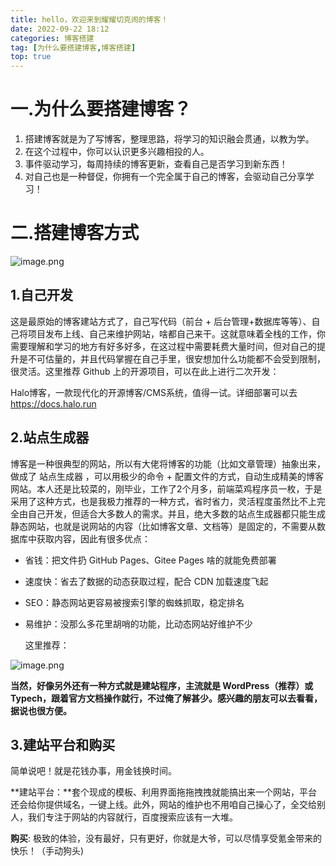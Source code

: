 ```yaml
---
title: hello，欢迎来到耀耀切克闹的博客！
date: 2022-09-22 18:12
categories: 博客搭建
tag: [为什么要搭建博客,博客搭建] 
top: true
---
```

<!-- <meta name="referrer" content="no-referrer" /> -->

# 一.为什么要搭建博客？

1. 搭建博客就是为了写博客，整理思路，将学习的知识融会贯通，以教为学。
2. 在这个过程中，你可以认识更多兴趣相投的人。
3. 事件驱动学习，每周持续的博客更新，查看自己是否学习到新东西！
4. 对自己也是一种督促，你拥有一个完全属于自己的博客，会驱动自己分享学习！

# 二.搭建博客方式

![image.png](https://p1-juejin.byteimg.com/tos-cn-i-k3u1fbpfcp/c43a9e29f11943a0bfdda5c3ab74f953~tplv-k3u1fbpfcp-watermark.image?)

## 1.自己开发

这是最原始的博客建站方式了，自己写代码（前台 + 后台管理+数据库等等）、自己将项目发布上线、自己来维护网站，啥都自己来干。这就意味着全栈的工作，你需要理解和学习的地方有好多好多，在这过程中需要耗费大量时间，但对自己的提升是不可估量的，并且代码掌握在自己手里，很安想加什么功能都不会受到限制，很灵活。这里推荐 Github 上的开源项目，可以在此上进行二次开发：

Halo博客，一款现代化的开源博客/CMS系统，值得一试。详细部署可以去  https://docs.halo.run

## 2.站点生成器

博客是一种很典型的网站，所以有大佬将博客的功能（比如文章管理）抽象出来，做成了 站点生成器 ，可以用极少的命令 + 配置文件的方式，自动生成精美的博客网站。本人还是比较菜的，刚毕业，工作了2个月多，前端菜鸡程序员一枚，于是采用了这种方式，也是我极力推荐的一种方式，省时省力，灵活程度虽然比不上完全由自己开发，但适合大多数人的需求。并且，绝大多数的站点生成器都只能生成静态网站，也就是说网站的内容（比如博客文章、文档等）是固定的，不需要从数据库中获取内容，因此有很多优点：

- 省钱：把文件扔 GitHub Pages、Gitee Pages 啥的就能免费部署

- 速度快：省去了数据的动态获取过程，配合 CDN 加载速度飞起

- SEO：静态网站更容易被搜索引擎的蜘蛛抓取，稳定排名

- 易维护：没那么多花里胡哨的功能，比动态网站好维护不少

  这里推荐：

![image.png](https://p1-juejin.byteimg.com/tos-cn-i-k3u1fbpfcp/9da46d8689f54c17b43c325b00bfa08a~tplv-k3u1fbpfcp-watermark.image?)

   
  
  **当然，好像另外还有一种方式就是建站程序，主流就是 WordPress（推荐）或 Typech，跟着官方文档操作就行，不过俺了解甚少。感兴趣的朋友可以去看看，据说也很方便。**
  
  

## 3.建站平台和购买

 简单说吧！就是花钱办事，用金钱换时间。

**建站平台：**套个现成的模板、利用界面拖拖拽拽就能搞出来一个网站，平台还会给你提供域名，一键上线。此外，网站的维护也不用咱自己操心了，全交给别人，我们专注于网站的内容就行，百度搜索应该有一大堆。

**购买**: 极致的体验，没有最好，只有更好，你就是大爷，可以尽情享受氪金带来的快乐！（手动狗头)